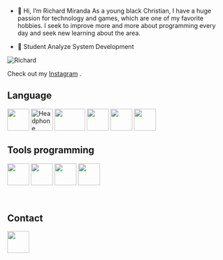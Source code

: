 
- 👋 Hi, I’m Richard Miranda As a young black Christian, I have a huge passion for technology and games, which are one of my favorite hobbies. I seek to improve more and more about programming every day and seek new learning about the area.
<ul>
  <li>👀 Student Analyze System Development</li> 
</ul>

![Richard](https://github-readme-stats.vercel.app/api?username=Rich-Miranda&show_icons=true&theme=transparent)

Check out my [Instagram](https://www.instagram.com/rdzin.s7/) .

<!---
Rich-Miranda/Rich-Miranda is a ✨ special ✨ repository because its `README.md` (this file) appears on your GitHub profile.
You can click the Preview link to take a look at your changes.
--->


<h2>Language</h2>

   <p>
    <img src="https://cdn.icon-icons.com/icons2/112/PNG/512/python_18894.png"  width="50" height="50" />
    <img src="https://cdn-icons-png.flaticon.com/128/226/226777.png" alt="Headphone" width="50" height="50" />
    <img src="https://cdn.icon-icons.com/icons2/2699/PNG/512/mysql_official_logo_icon_169938.png"  width="70" height="50" />
     <img src="https://cdn.icon-icons.com/icons2/2107/PNG/512/file_type_html_icon_130541.png" width="50" height="50" />
    <img src="https://cdn.icon-icons.com/icons2/2107/PNG/512/file_type_css_icon_130661.png" width="50" height="50" />
    <img src="https://cdn.icon-icons.com/icons2/2107/PNG/512/file_type_js_official_icon_130509.png" width="50" height="50" />
  
  
</p>

 
     
<h2>Tools programming</h2>
<p >
      <img src="https://cdn.icon-icons.com/icons2/3660/PNG/512/visual_studio_code_logo_microsoft_vs_icon_228486.png" width="50" height="50" />
    <img src="https://cdn.icon-icons.com/icons2/1381/PNG/512/eclipse_94656.png" width="50" height="50"  />
    <img src="https://cdn.icon-icons.com/icons2/3053/PNG/512/intellij_macos_bigsur_icon_190061.png" width="50" height="50" />
   <img src="https://cdn.icon-icons.com/icons2/3053/PNG/512/intellij_pycharm_macos_bigsur_icon_190055.png"  width="50" height="50" />
</p>
   <br>
   
<h2> Contact</h2>
 <p>
   <a href= "https://www.linkedin.com/in/richard-miranda-6903a6265/">  
     <img src="https://cdn.icon-icons.com/icons2/805/PNG/512/linkedin_icon-icons.com_65929.png" width="50" height="50"/>
    
   </a>
</p>


